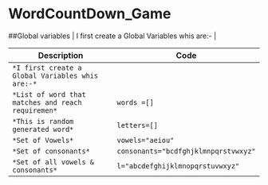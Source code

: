 # WordCountDown_Game

##Global variables
| I first create a Global Variables whis are:- |

| Description | Code |
|---| ---|
| `*I first create a Global Variables whis are:-*` | 
| `*List of word that matches and reach requiremen*`      |`words =[]`|
| `*This is random generated word*`                      |`letters=[]`|
| `*Set of Vowels*`                                  |`vowels="aeiou"`|
| `*Set of consonants*`          |`consonants="bcdfghjklmnpqrstvwxyz"`|
| `*Set of all vowels & consonants*`| `l="abcdefghijklmnopqrstuvwxyz"`|
                                                        
